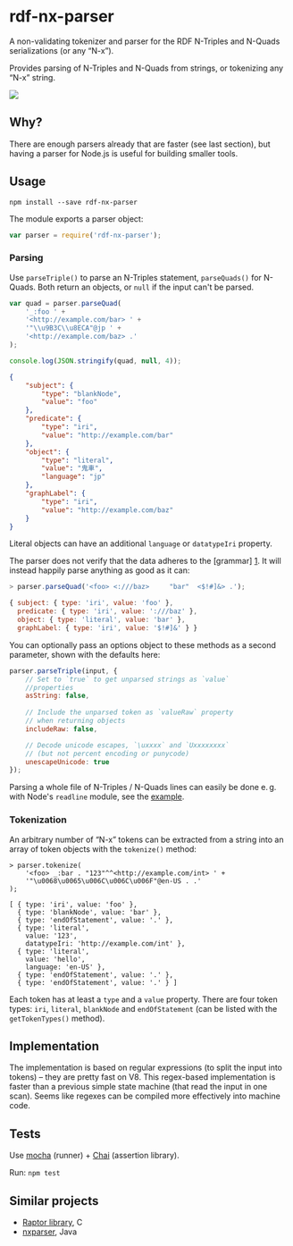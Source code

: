 # rdf-nx-parser

A non-validating tokenizer and parser for the RDF N-Triples and N-Quads serializations (or any “N-x”).

Provides parsing of N-Triples and N-Quads from strings, or tokenizing any “N-x” string.

![](https://travis-ci.org/j13z/rdf-nx-parser.svg?branch=master)


## Why?

There are enough parsers already that are faster (see last section), but having a parser for Node.js is useful for building smaller tools.


## Usage

`npm install --save rdf-nx-parser`

The module exports a parser object:

```javascript
var parser = require('rdf-nx-parser');
```


### Parsing

Use `parseTriple()` to parse an N-Triples statement, `parseQuads()`  for N-Quads. Both return an objects, or `null` if the input can't be parsed.

```javascript
var quad = parser.parseQuad(
    '_:foo ' + 
    '<http://example.com/bar> ' + 
    '"\\u9B3C\\u8ECA"@jp ' + 
    '<http://example.com/baz> .'
);

console.log(JSON.stringify(quad, null, 4));
```

```json
{
    "subject": {
        "type": "blankNode",
        "value": "foo"
    },
    "predicate": {
        "type": "iri",
        "value": "http://example.com/bar"
    },
    "object": {
        "type": "literal",
        "value": "鬼車",
        "language": "jp"
    },
    "graphLabel": {
        "type": "iri",
        "value": "http://example.com/baz"
    }
}
```

Literal objects can have an additional `language` or `datatypeIri` property.

The parser does not verify that the data adheres to the [grammar] [1]. It will instead happily parse anything as good as it can:

```javascript
> parser.parseQuad('<foo> <:///baz>     "bar"  <$!#]&> .');

{ subject: { type: 'iri', value: 'foo' },
  predicate: { type: 'iri', value: ':///baz' },
  object: { type: 'literal', value: 'bar' },
  graphLabel: { type: 'iri', value: '$!#]&' } }
```

You can optionally pass an options object to these methods as a second parameter, shown with the defaults here:

```javascript
parser.parseTriple(input, {
    // Set to `true` to get unparsed strings as `value`
    //properties
    asString: false,  
    
    // Include the unparsed token as `valueRaw` property
    // when returning objects
    includeRaw: false,

    // Decode unicode escapes, `\uxxxx` and `Uxxxxxxxx`
    // (but not percent encoding or punycode)
    unescapeUnicode: true
});
```

Parsing a whole file of N-Triples / N-Quads lines can easily be done e. g. with Node's `readline` module, see the [example](example/example.js).

[1]: http://www.w3.org/TR/n-triples/#n-triples-grammar


### Tokenization

An arbitrary number of “N-x” tokens can be extracted from a string into an array of token objects with the `tokenize()` method:

```javavscript
> parser.tokenize(
    '<foo> _:bar . "123"^^<http://example.com/int> ' +
    '"\u0068\u0065\u006C\u006C\u006F"@en-US . .'
);

[ { type: 'iri', value: 'foo' },
  { type: 'blankNode', value: 'bar' },
  { type: 'endOfStatement', value: '.' },
  { type: 'literal',
    value: '123',
    datatypeIri: 'http://example.com/int' },
  { type: 'literal',
    value: 'hello',
    language: 'en-US' },
  { type: 'endOfStatement', value: '.' },
  { type: 'endOfStatement', value: '.' } ]
```

Each token has at least a `type` and a `value` property. There are four token types: `iri`, `literal`, `blankNode` and `endOfStatement` (can be listed with the `getTokenTypes()` method).



## Implementation

The implementation is based on regular expressions (to split the input into tokens) – they are pretty fast on V8. This regex-based implementation is faster than a previous simple state machine (that read the input in one scan). Seems like regexes can be compiled more effectively into machine code.


## Tests

Use [mocha](http://mochajs.org/) (runner) + [Chai](http://chaijs.com/) (assertion library).

Run: `npm test`



## Similar projects

- [Raptor library](http://librdf.org/raptor/), C
- [nxparser](https://code.google.com/p/nxparser/), Java
